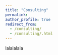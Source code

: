 ```yaml
---
title: "Consulting"
permalink:
author_profile: true
redirect_from: 
  - /consulting/
  - /consulting/.html
---
```


lalalalala
